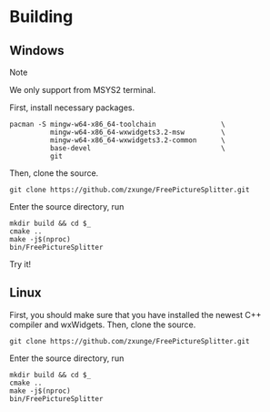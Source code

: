 # Building

## Windows
> [!NOTE]
> We only support from MSYS2 terminal.

First, install necessary packages.
````
pacman -S mingw-w64-x86_64-toolchain                \
          mingw-w64-x86_64-wxwidgets3.2-msw         \
          mingw-w64-x86_64-wxwidgets3.2-common      \
          base-devel                                \
          git
````
Then, clone the source.
````
git clone https://github.com/zxunge/FreePictureSplitter.git
````
Enter the source directory, run
````
mkdir build && cd $_
cmake ..
make -j$(nproc)
bin/FreePictureSplitter
````

Try it!

## Linux
First, you should make sure that you have installed the newest C++ compiler and wxWidgets.
Then, clone the source.
````
git clone https://github.com/zxunge/FreePictureSplitter.git
````
Enter the source directory, run
````
mkdir build && cd $_
cmake ..
make -j$(nproc)
bin/FreePictureSplitter
````

